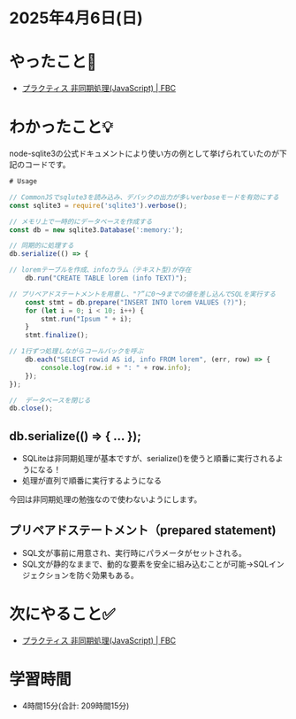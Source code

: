 # 2025年4月6日(日)

# やったこと📝

- [プラクティス 非同期処理\(JavaScript\) \| FBC](https://bootcamp.fjord.jp/practices/204)

# わかったこと💡
node-sqlite3の公式ドキュメントにより使い方の例として挙げられていたのが下記のコードです。

```javascript
# Usage

// CommonJSでsqlute3を読み込み、デバックの出力が多いverboseモードを有効にする
const sqlite3 = require('sqlite3').verbose();

// メモリ上で一時的にデータベースを作成する
const db = new sqlite3.Database(':memory:');

// 同期的に処理する
db.serialize(() => {

// loremテーブルを作成、infoカラム（テキスト型)が存在
    db.run("CREATE TABLE lorem (info TEXT)");

// プリペアドステートメントを用意し、"?”に0〜9までの値を差し込んでSQLを実行する
    const stmt = db.prepare("INSERT INTO lorem VALUES (?)");
    for (let i = 0; i < 10; i++) {
        stmt.run("Ipsum " + i);
    }
    stmt.finalize();

// 1行ずつ処理しながらコールバックを呼ぶ
    db.each("SELECT rowid AS id, info FROM lorem", (err, row) => {
        console.log(row.id + ": " + row.info);
    });
});

//  データベースを閉じる
db.close();
```
## db.serialize(() => { ... });

- SQLiteは非同期処理が基本ですが、serialize()を使うと順番に実行されるようになる！
- 処理が直列で順番に実行するようになる

今回は非同期処理の勉強なので使わないようにします。

## プリペアドステートメント（prepared statement)
- SQL文が事前に用意され、実行時にパラメータがセットされる。
- SQL文が静的なままで、動的な要素を安全に組み込むことが可能→SQLインジェクションを防ぐ効果もある。

# 次にやること✅

- [プラクティス 非同期処理\(JavaScript\) \| FBC](https://bootcamp.fjord.jp/practices/204)

# 学習時間

- 4時間15分(合計: 209時間15分)

